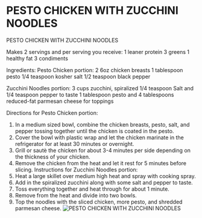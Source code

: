 # PESTO CHICKEN WITH ZUCCHINI NOODLES

PESTO CHICKEN WITH ZUCCHINI NOODLES

Makes 2 servings and per serving you receive:
1 leaner protein
3 greens
1 healthy fat
3 condiments

Ingredients:
Pesto Chicken portion:
2 6oz chicken breasts
1 tablespoon pesto
1/4 teaspoon kosher salt
1/2 teaspoon black pepper

Zucchini Noodles portion:
3 cups zucchini, spiralized
1/4 teaspoon Salt and 1/4 teaspoon pepper to taste
1 tablespoon pesto and 4 tablespoons reduced-fat
parmesan cheese for toppings

Directions for Pesto Chicken portion:
1. In a medium sized bowl, combine the chicken breasts, pesto, salt, and pepper tossing together until the chicken is coated in the pesto.
2. Cover the bowl with plastic wrap and let the chicken marinate in the refrigerator for at least 30 minutes or overnight.
3. Grill or sautè the chicken for about 3-4 minutes per side depending on the thickness of your chicken.
4. Remove the chicken from the heat and let it rest for 5 minutes before slicing.
Instructions for Zucchini Noodles portion:
5. Heat a large skillet over medium high heat and spray with cooking spray.
6. Add in the spiralized zucchini along with some salt and pepper to taste.
7. Toss everything together and heat through for about 1 minute.
8. Remove from the heat and divide into two bowls.
9. Top the noodles with the sliced chicken, more pesto, and shredded parmesan cheese.
![PESTO CHICKEN WITH ZUCCHINI NOODLES](images/PESTO%20CHICKEN%20WITH%20ZUCCHINI%20NOODLES.png)

